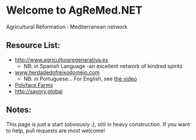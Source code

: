 # Welcome to AgReMed.NET
Agricultural Reformation : Mediterranean network

## Resource List:
* http://www.agriculturaregenerativa.es
    * NB: in Spanish Language -an excellent network of kindred spirits
* www.herdadedofreixodomeio.com
    * NB: in Portuguese... For English, see [the video](https://www.youtube.com/watch?v=rMVWN2gsPPI)
* [Polyface Farms](http://www.polyfacefarms.com)
* http://savory.global

## Notes:
This page is just a start (obviously :), still in heavy construction. 
If you want to help, pull requests are most welcome!
